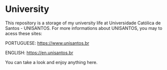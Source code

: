 # University

This repository is a storage of my university life at Universidade Católica de Santos - UNISANTOS.
For more informations about UNISANTOS, you may to acess these sites:

PORTUGUESE: https://www.unisantos.br

ENGLISH: https://en.unisantos.br

You can take a look and enjoy anything here.
